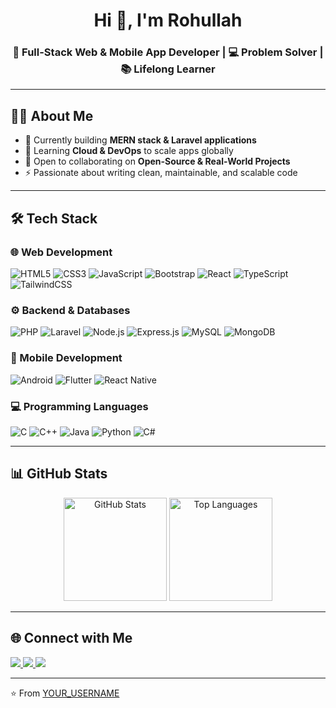 <!-- Profile README -->

<h1 align="center">Hi 👋, I'm Rohullah</h1>
<h3 align="center">🚀 Full-Stack Web & Mobile App Developer | 💻 Problem Solver | 📚 Lifelong Learner</h3>

---

## 👨‍💻 About Me
- 🔭 Currently building **MERN stack & Laravel applications**
- 🌱 Learning **Cloud & DevOps** to scale apps globally
- 👯 Open to collaborating on **Open-Source & Real-World Projects**
- ⚡ Passionate about writing clean, maintainable, and scalable code

---

## 🛠️ Tech Stack  

### 🌐 Web Development  
![HTML5](https://img.shields.io/badge/-HTML5-E34F26?style=for-the-badge&logo=html5&logoColor=fff)
![CSS3](https://img.shields.io/badge/-CSS3-1572B6?style=for-the-badge&logo=css3)
![JavaScript](https://img.shields.io/badge/-JavaScript-F7DF1E?style=for-the-badge&logo=javascript&logoColor=000)
![Bootstrap](https://img.shields.io/badge/-Bootstrap-7952B3?style=for-the-badge&logo=bootstrap)
![React](https://img.shields.io/badge/-React-61DAFB?style=for-the-badge&logo=react&logoColor=000)
![TypeScript](https://img.shields.io/badge/-TypeScript-3178C6?style=for-the-badge&logo=typescript&logoColor=fff)
![TailwindCSS](https://img.shields.io/badge/-TailwindCSS-06B6D4?style=for-the-badge&logo=tailwindcss&logoColor=fff)

### ⚙️ Backend & Databases  
![PHP](https://img.shields.io/badge/-PHP-777BB4?style=for-the-badge&logo=php&logoColor=fff)
![Laravel](https://img.shields.io/badge/-Laravel-FF2D20?style=for-the-badge&logo=laravel&logoColor=fff)
![Node.js](https://img.shields.io/badge/-Node.js-339933?style=for-the-badge&logo=node.js&logoColor=fff)
![Express.js](https://img.shields.io/badge/-Express.js-000000?style=for-the-badge&logo=express&logoColor=fff)
![MySQL](https://img.shields.io/badge/-MySQL-4479A1?style=for-the-badge&logo=mysql&logoColor=fff)
![MongoDB](https://img.shields.io/badge/-MongoDB-47A248?style=for-the-badge&logo=mongodb&logoColor=fff)

### 📱 Mobile Development  
![Android](https://img.shields.io/badge/-Android-3DDC84?style=for-the-badge&logo=android&logoColor=fff)
![Flutter](https://img.shields.io/badge/-Flutter-02569B?style=for-the-badge&logo=flutter&logoColor=fff)
![React Native](https://img.shields.io/badge/-React_Native-61DAFB?style=for-the-badge&logo=react&logoColor=000)

### 💻 Programming Languages  
![C](https://img.shields.io/badge/-C-A8B9CC?style=for-the-badge&logo=c&logoColor=000)
![C++](https://img.shields.io/badge/-C++-00599C?style=for-the-badge&logo=cplusplus&logoColor=fff)
![Java](https://img.shields.io/badge/-Java-007396?style=for-the-badge&logo=java&logoColor=fff)
![Python](https://img.shields.io/badge/-Python-3776AB?style=for-the-badge&logo=python&logoColor=fff)
![C#](https://img.shields.io/badge/-C%23-239120?style=for-the-badge&logo=c-sharp&logoColor=fff)

---

## 📊 GitHub Stats  
<p align="center">
  <img src="https://github-readme-stats.vercel.app/api?username=YOUR_USERNAME&show_icons=true&theme=tokyonight" alt="GitHub Stats" height="165"/>
  <img src="https://github-readme-stats.vercel.app/api/top-langs/?username=YOUR_USERNAME&layout=compact&theme=tokyonight" alt="Top Languages" height="165"/>
</p>

---

## 🌐 Connect with Me  
<p align="left">
<a href="https://linkedin.com/in/YOUR_LINKEDIN" target="_blank">
  <img src="https://img.shields.io/badge/-LinkedIn-0A66C2?style=for-the-badge&logo=linkedin&logoColor=fff"/>
</a>
<a href="mailto:YOUR_EMAIL@example.com" target="_blank">
  <img src="https://img.shields.io/badge/-Gmail-D14836?style=for-the-badge&logo=gmail&logoColor=fff"/>
</a>
<a href="https://your-portfolio-link.com" target="_blank">
  <img src="https://img.shields.io/badge/-Portfolio-000000?style=for-the-badge&logo=vercel&logoColor=fff"/>
</a>
</p>

---

⭐️ From [YOUR_USERNAME](https://github.com/YOUR_USERNAME)

